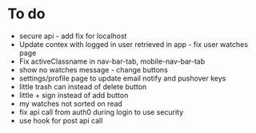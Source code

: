 # To do

- secure api - add fix for localhost
- Update contex with logged in user retrieved in app - fix user watches page
- Fix activeClassname in nav-bar-tab, mobile-nav-bar-tab
- show no watches message - change buttons
- settings/profile page to update email notify and pushover keys
- little trash can instead of delete button
- little + sign instead of add button
- my watches not sorted on read
- fix api call from auth0 during login to use security
- use hook for post api call